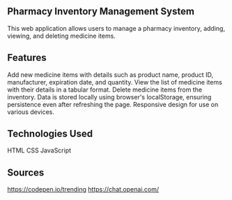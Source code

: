  ## Pharmacy Inventory Management System

This web application allows users to manage a pharmacy inventory, adding, viewing, and deleting medicine items.

 ## Features
Add new medicine items with details such as product name, product ID, manufacturer, expiration date, and quantity.
View the list of medicine items with their details in a tabular format.
Delete medicine items from the inventory.
Data is stored locally using browser's localStorage, ensuring persistence even after refreshing the page.
Responsive design for use on various devices.

 ## Technologies Used
HTML
CSS
JavaScript

 ## Sources
 https://codepen.io/trending
 https://chat.openai.com/